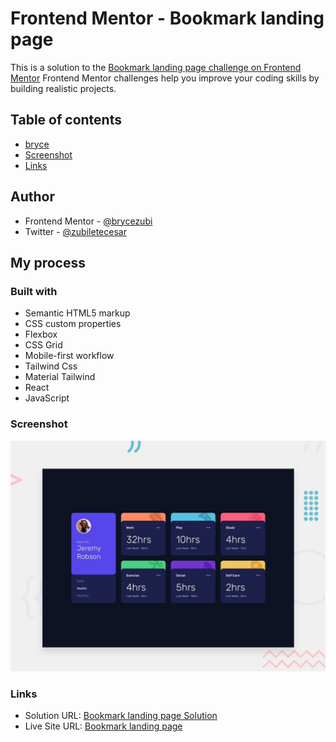 # Frontend Mentor - Bookmark landing page
This is a solution to the [Bookmark landing page challenge on Frontend Mentor](https://www.frontendmentor.io/challenges/bookmark-landing-page-5d0b588a9edda32581d29158/hub)
Frontend Mentor challenges help you improve your coding skills by building realistic projects. 

## Table of contents
- [bryce](#author)
- [Screenshot](#screenshot)
- [Links](#links)

## Author
- Frontend Mentor - [@brycezubi](https://www.frontendmentor.io/profile/brycezubi)
- Twitter - [@zubiletecesar](https://twitter.com/home)

## My process

### Built with

- Semantic HTML5 markup
- CSS custom properties
- Flexbox
- CSS Grid
- Mobile-first workflow
- Tailwind Css
- Material Tailwind 
- React
- JavaScript

### Screenshot

![Design preview for the Bookmark landing page coding challenge](https://github.com/brycezubi/time-tracking-dahsboard/blob/main/public/design/desktop-preview.jpg)

### Links

- Solution URL: [Bookmark landing page Solution](https://www.frontendmentor.io/solutions/landing-bookmark-react-tailwind-material-tailwind-5MwUjb_vd8)
- Live Site URL: [Bookmark landing page](https://brycezubi.github.io/bookmark-landing-page/)
